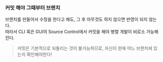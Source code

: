 ### 커밋 해야 그때부터 브랜치
브랜치를 만들어서 수정을 한다고 해도, 그 후 아무것도 하지 않으면 반영이 되지 않는다.  
따라서 CLI 혹은 GUI의 Source Control에서 커밋을 해야 병렬 개발이 비로소 가능해진다.

> 커밋은 기본적으로 되돌리는 것이 불가능하므로, 자신이 현재 어느 브랜치에 있는지 확인해야한다!